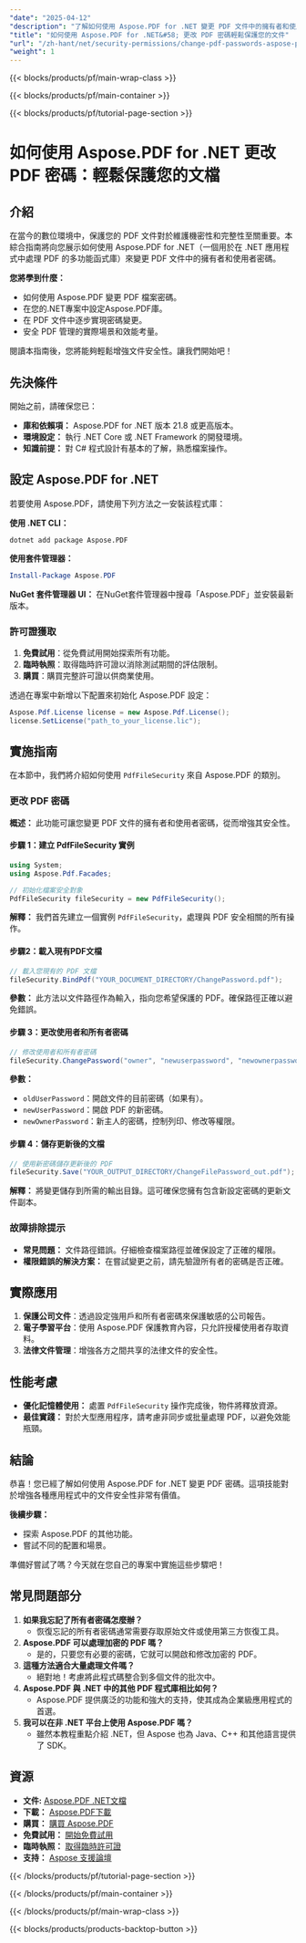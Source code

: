 ```yaml
---
"date": "2025-04-12"
"description": "了解如何使用 Aspose.PDF for .NET 變更 PDF 文件中的擁有者和使用者密碼。本指南涵蓋安全 PDF 管理的設定、實施和實際應用。"
"title": "如何使用 Aspose.PDF for .NET&#58; 更改 PDF 密碼輕鬆保護您的文件"
"url": "/zh-hant/net/security-permissions/change-pdf-passwords-aspose-pdf-dotnet/"
"weight": 1
---
```


{{< blocks/products/pf/main-wrap-class >}}

{{< blocks/products/pf/main-container >}}

{{< blocks/products/pf/tutorial-page-section >}}


# 如何使用 Aspose.PDF for .NET 更改 PDF 密碼：輕鬆保護您的文檔

## 介紹

在當今的數位環境中，保護您的 PDF 文件對於維護機密性和完整性至關重要。本綜合指南將向您展示如何使用 Aspose.PDF for .NET（一個用於在 .NET 應用程式中處理 PDF 的多功能函式庫）來變更 PDF 文件中的擁有者和使用者密碼。

**您將學到什麼：**
- 如何使用 Aspose.PDF 變更 PDF 檔案密碼。
- 在您的.NET專案中設定Aspose.PDF庫。
- 在 PDF 文件中逐步實現密碼變更。
- 安全 PDF 管理的實際場景和效能考量。

閱讀本指南後，您將能夠輕鬆增強文件安全性。讓我們開始吧！

## 先決條件

開始之前，請確保您已：

- **庫和依賴項：** Aspose.PDF for .NET 版本 21.8 或更高版本。
- **環境設定：** 執行 .NET Core 或 .NET Framework 的開發環境。
- **知識前提：** 對 C# 程式設計有基本的了解，熟悉檔案操作。

## 設定 Aspose.PDF for .NET

若要使用 Aspose.PDF，請使用下列方法之一安裝該程式庫：

**使用 .NET CLI：**
```shell
dotnet add package Aspose.PDF
```

**使用套件管理器：**
```powershell
Install-Package Aspose.PDF
```

**NuGet 套件管理器 UI：** 
在NuGet套件管理器中搜尋「Aspose.PDF」並安裝最新版本。

### 許可證獲取

1. **免費試用**：從免費試用開始探索所有功能。
2. **臨時執照**：取得臨時許可證以消除測試期間的評估限制。
3. **購買**：購買完整許可證以供商業使用。

透過在專案中新增以下配置來初始化 Aspose.PDF 設定：

```csharp
Aspose.Pdf.License license = new Aspose.Pdf.License();
license.SetLicense("path_to_your_license.lic");
```

## 實施指南

在本節中，我們將介紹如何使用 `PdfFileSecurity` 來自 Aspose.PDF 的類別。

### 更改 PDF 密碼

**概述：** 此功能可讓您變更 PDF 文件的擁有者和使用者密碼，從而增強其安全性。

#### 步驟 1：建立 PdfFileSecurity 實例
```csharp
using System;
using Aspose.Pdf.Facades;

// 初始化檔案安全對象
PdfFileSecurity fileSecurity = new PdfFileSecurity();
```
**解釋：** 我們首先建立一個實例 `PdfFileSecurity`，處理與 PDF 安全相關的所有操作。

#### 步驟2：載入現有PDF文檔
```csharp
// 載入您現有的 PDF 文檔
fileSecurity.BindPdf("YOUR_DOCUMENT_DIRECTORY/ChangePassword.pdf");
```
**參數：** 此方法以文件路徑作為輸入，指向您希望保護的 PDF。確保路徑正確以避免錯誤。

#### 步驟 3：更改使用者和所有者密碼
```csharp
// 修改使用者和所有者密碼
fileSecurity.ChangePassword("owner", "newuserpassword", "newownerpassword");
```
**參數：**
- `oldUserPassword`：開啟文件的目前密碼（如果有）。
- `newUserPassword`：開啟 PDF 的新密碼。
- `newOwnerPassword`：新主人的密碼，控制列印、修改等權限。

#### 步驟 4：儲存更新後的文檔
```csharp
// 使用新密碼儲存更新後的 PDF
fileSecurity.Save("YOUR_OUTPUT_DIRECTORY/ChangeFilePassword_out.pdf");
```
**解釋：** 將變更儲存到所需的輸出目錄。這可確保您擁有包含新設定密碼的更新文件副本。

### 故障排除提示

- **常見問題：** 文件路徑錯誤。仔細檢查檔案路徑並確保設定了正確的權限。
- **權限錯誤的解決方案：** 在嘗試變更之前，請先驗證所有者的密碼是否正確。

## 實際應用

1. **保護公司文件**：透過設定強用戶和所有者密碼來保護敏感的公司報告。
2. **電子學習平台**：使用 Aspose.PDF 保護教育內容，只允許授權使用者存取資料。
3. **法律文件管理**：增強各方之間共享的法律文件的安全性。

## 性能考慮

- **優化記憶體使用：** 處置 `PdfFileSecurity` 操作完成後，物件將釋放資源。
- **最佳實踐：** 對於大型應用程序，請考慮非同步或批量處理 PDF，以避免效能瓶頸。

## 結論

恭喜！您已經了解如何使用 Aspose.PDF for .NET 變更 PDF 密碼。這項技能對於增強各種應用程式中的文件安全性非常有價值。 

**後續步驟：**
- 探索 Aspose.PDF 的其他功能。
- 嘗試不同的配置和場景。

準備好嘗試了嗎？今天就在您自己的專案中實施這些步驟吧！

## 常見問題部分

1. **如果我忘記了所有者密碼怎麼辦？**
   - 恢復忘記的所有者密碼通常需要存取原始文件或使用第三方恢復工具。
2. **Aspose.PDF 可以處理加密的 PDF 嗎？**
   - 是的，只要您有必要的密碼，它就可以開啟和修改加密的 PDF。
3. **這種方法適合大量處理文件嗎？**
   - 絕對地！考慮將此程式碼整合到多個文件的批次中。
4. **Aspose.PDF 與 .NET 中的其他 PDF 程式庫相比如何？**
   - Aspose.PDF 提供廣泛的功能和強大的支持，使其成為企業級應用程式的首選。
5. **我可以在非 .NET 平台上使用 Aspose.PDF 嗎？**
   - 雖然本教程重點介紹 .NET，但 Aspose 也為 Java、C++ 和其他語言提供了 SDK。

## 資源

- **文件:** [Aspose.PDF .NET文檔](https://reference.aspose.com/pdf/net/)
- **下載：** [Aspose.PDF下載](https://releases.aspose.com/pdf/net/)
- **購買：** [購買 Aspose.PDF](https://purchase.aspose.com/buy)
- **免費試用：** [開始免費試用](https://releases.aspose.com/pdf/net/)
- **臨時執照：** [取得臨時許可證](https://purchase.aspose.com/temporary-license/)
- **支持：** [Aspose 支援論壇](https://forum.aspose.com/c/pdf/10)

{{< /blocks/products/pf/tutorial-page-section >}}

{{< /blocks/products/pf/main-container >}}

{{< /blocks/products/pf/main-wrap-class >}}

{{< blocks/products/products-backtop-button >}}